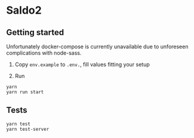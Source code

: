 # Saldo2

## Getting started

Unfortunately docker-compose is currently unavailable due to unforeseen complications with node-sass.

1. Copy `env.example` to `.env.`, fill values fitting your setup

2. Run

```
yarn
yarn run start
```

## Tests

```
yarn test
yarn test-server
```
